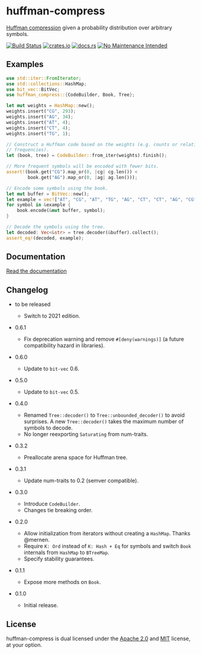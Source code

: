 huffman-compress
================

[Huffman compression](https://en.wikipedia.org/wiki/Huffman_coding)
given a probability distribution over arbitrary symbols.

[![Build Status](https://travis-ci.org/niklasf/rust-huffman-compress.svg?branch=master)](https://travis-ci.org/niklasf/rust-huffman-compress)
[![crates.io](https://img.shields.io/crates/v/huffman-compress.svg)](https://crates.io/crates/huffman-compress)
[![docs.rs](https://docs.rs/huffman-compress/badge.svg)](https://docs.rs/huffman-compress)
[![No Maintenance Intended](http://unmaintained.tech/badge.svg)](http://unmaintained.tech/)

Examples
--------

```rust
use std::iter::FromIterator;
use std::collections::HashMap;
use bit_vec::BitVec;
use huffman_compress::{CodeBuilder, Book, Tree};

let mut weights = HashMap::new();
weights.insert("CG", 293);
weights.insert("AG", 34);
weights.insert("AT", 4);
weights.insert("CT", 4);
weights.insert("TG", 1);

// Construct a Huffman code based on the weights (e.g. counts or relative
// frequencies).
let (book, tree) = CodeBuilder::from_iter(weights).finish();

// More frequent symbols will be encoded with fewer bits.
assert!(book.get("CG").map_or(0, |cg| cg.len()) <
        book.get("AG").map_or(0, |ag| ag.len()));

// Encode some symbols using the book.
let mut buffer = BitVec::new();
let example = vec!["AT", "CG", "AT", "TG", "AG", "CT", "CT", "AG", "CG"];
for symbol in &example {
    book.encode(&mut buffer, symbol);
}

// Decode the symbols using the tree.
let decoded: Vec<&str> = tree.decoder(&buffer).collect();
assert_eq!(decoded, example);
```

Documentation
-------------

[Read the documentation](https://docs.rs/huffman-compress)

Changelog
---------

* to be released
  - Switch to 2021 edition.

* 0.6.1
  - Fix deprecation warning and remove `#[deny(warnings)]` (a future
    compatibility hazard in libraries).
* 0.6.0
  - Update to `bit-vec` 0.6.
* 0.5.0
  - Update to `bit-vec` 0.5.
* 0.4.0
  - Renamed `Tree::decoder()` to `Tree::unbounded_decoder()` to avoid
    surprises. A new `Tree::decoder()` takes the maximum number of symbols to
    decode.
  - No longer reexporting `Saturating` from num-traits.
* 0.3.2
  - Preallocate arena space for Huffman tree.
* 0.3.1
  - Update num-traits to 0.2 (semver compatible).
* 0.3.0
  - Introduce `CodeBuilder`.
  - Changes tie breaking order.
* 0.2.0
  - Allow initialization from iterators without creating a `HashMap`. Thanks
    @mernen.
  - Require `K: Ord` instead of `K: Hash + Eq` for symbols and switch `Book`
    internals from `HashMap` to `BTreeMap`.
  - Specify stability guarantees.
* 0.1.1
  - Expose more methods on `Book`.
* 0.1.0
  - Initial release.

License
-------

huffman-compress is dual licensed under the [Apache 2.0](http://www.apache.org/licenses/LICENSE-2.0)
and [MIT](http://opensource.org/licenses/MIT) license, at your option.
